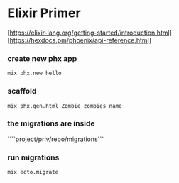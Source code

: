 
# Elixir Primer
[https://elixir-lang.org/getting-started/introduction.html]
[https://hexdocs.pm/phoenix/api-reference.html]

### create new phx app
```mix phx.new hello```

### scaffold
```mix phx.gen.html Zombie zombies name```

### the migrations are inside
````project/priv/repo/migrations```

### run migrations
```mix ecto.migrate```

